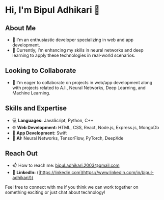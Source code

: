 # Hi, I'm Bipul Adhikari 👋

## About Me

- 🔭 I'm an enthusiastic developer specializing in web and app development.
- 🌱 Currently, I’m enhancing my skills in neural networks and deep learning to apply these technologies in real-world scenarios.

## Looking to Collaborate

- 👯 I'm eager to collaborate on projects in web/app development along with projects related to A.I., Neural Networks, Deep Learning, and Machine Learning. 

## Skills and Expertise

- 💻 **Languages:** JavaScript, Python, C++
- 🌐 **Web Development:** HTML, CSS, React, Node.js, Express.js, MongoDb 
- 📱 **App Development:** Swift
- 🧠 **AI:** Neural Networks, TensorFlow, PyTorch, DeepXde

## Reach Out

- 📫 How to reach me: [bipul.adhikari.2003@gmail.com](mailto:bipul.adhikari.2003@gmail.com)
- 💼 **LinkedIn:** ([https://linkedin.com](https://www.linkedin.com/in/bipul-adhikari/))

Feel free to connect with me if you think we can work together on something exciting or just chat about technology!

